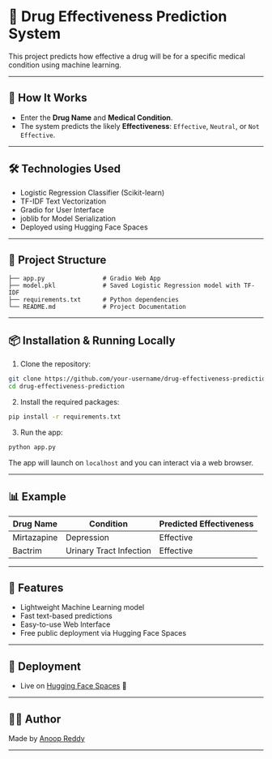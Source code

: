 
# 💊 Drug Effectiveness Prediction System

This project predicts how effective a drug will be for a specific medical condition using machine learning.

---

## 🚀 How It Works
- Enter the **Drug Name** and **Medical Condition**.
- The system predicts the likely **Effectiveness**: `Effective`, `Neutral`, or `Not Effective`.

---

## 🛠️ Technologies Used
- Logistic Regression Classifier (Scikit-learn)
- TF-IDF Text Vectorization
- Gradio for User Interface
- joblib for Model Serialization
- Deployed using Hugging Face Spaces

---

## 📁 Project Structure

```
├── app.py                # Gradio Web App
├── model.pkl             # Saved Logistic Regression model with TF-IDF
├── requirements.txt      # Python dependencies
└── README.md             # Project Documentation
```

---

## 📦 Installation & Running Locally

1. Clone the repository:
```bash
git clone https://github.com/your-username/drug-effectiveness-prediction.git
cd drug-effectiveness-prediction
```

2. Install the required packages:
```bash
pip install -r requirements.txt
```

3. Run the app:
```bash
python app.py
```

The app will launch on `localhost` and you can interact via a web browser.

---

## 📊 Example

| Drug Name   | Condition                  | Predicted Effectiveness |
|-------------|-----------------------------|--------------------------|
| Mirtazapine | Depression                  | Effective                |
| Bactrim     | Urinary Tract Infection     | Effective                |

---

## 🌟 Features
- Lightweight Machine Learning model
- Fast text-based predictions
- Easy-to-use Web Interface
- Free public deployment via Hugging Face Spaces

---

## 🔗 Deployment
- Live on [Hugging Face Spaces](https://huggingface.co/spaces/anoopreddyyeddula/Fitness-and-Nutrition-Coaching-Assistant) 🚀

---

## 👨‍💻 Author

Made by [Anoop Reddy](https://github.com/anoopreddyyeddula)

---
